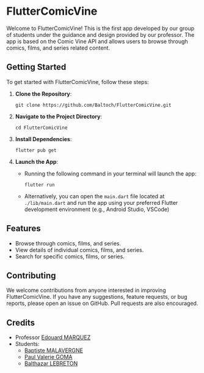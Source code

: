 # FlutterComicVine

Welcome to FlutterComicVine! This is the first app developed by our group of students under the guidance and design provided by our professor. The app is based on the Comic Vine API and allows users to browse through comics, films, and series related content.

## Getting Started

To get started with FlutterComicVine, follow these steps:

1. **Clone the Repository**: 
   ```
   git clone https://github.com/Baltoch/FlutterComicVine.git
   ```

2. **Navigate to the Project Directory**:
   ```
   cd FlutterComicVine
   ```

3. **Install Dependencies**:
   ```
   flutter pub get
   ```

4. **Launch the App**: 
    - Running the following command in your terminal will launch the app:
        ```
        flutter run
        ```
    - Alternatively, you can open the `main.dart` file located at `./lib/main.dart` and run the app using your preferred Flutter development environment (e.g., Android Studio, VSCode)

## Features

- Browse through comics, films, and series.
- View details of individual comics, films, and series.
- Search for specific comics, films, or series.

## Contributing

We welcome contributions from anyone interested in improving FlutterComicVine. If you have any suggestions, feature requests, or bug reports, please open an issue on GitHub. Pull requests are also encouraged.

## Credits

- Professor [Edouard MARQUEZ](https://github.com/g123k)
- Students:
  - [Baptiste MALAVERGNE](https://github.com/BaptisteMalavergne)
  - [Paul Valerie GOMA](https://github.com/PaulGOMA)
  - [Balthazar LEBRETON](https://github.com/Baltoch)
